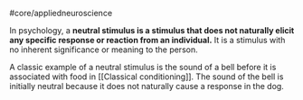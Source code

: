 #core/appliedneuroscience

In psychology, a **neutral stimulus is a stimulus that does not naturally elicit any specific response or reaction from an individual.** It is a stimulus with no inherent significance or meaning to the person.

A classic example of a neutral stimulus is the sound of a bell before it is associated with food in [[Classical conditioning]]. The sound of the bell is initially neutral because it does not naturally cause a response in the dog.
